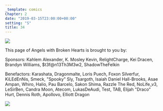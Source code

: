 ```yaml
---
_template: comics
Chapter: 2
date: "2019-03-15T23:00:00+00:00"
setting: "S"
title: 34
---
```


![](</uploads/L 2.png>)

This page of Angels with Broken Hearts is brought to you by:

Sponsors: Kahlem Alexander, K. Mosley Kevin, RelightCharge, Kei Dracen, Brandyn Williams, $t3f@n13Th3M3w2, ShadowTheFelkin

Benefactors: Karashata, Dragonmalte, Loris Puech, Foxon Silverfur, KiLEdEnNis, Smeck, "Spooky" Sly, Tsargoth, Isaiah Daniel Hall-Brooks, Asae Ampan, Whiro, Halio, Pau Barcelo, Sakon Shima, Razzle The Red, NoLife_v3, LeSirBen, Candra Moon, Atecom, LukasDeAudi, Test, TAB, Elijah "Draco" Hurt, Dennis Roth, Apollovo, Elliott Dragon

[![](/uploads/patreon-banner.jpg)](http://patreon.com/mbsaunders)
